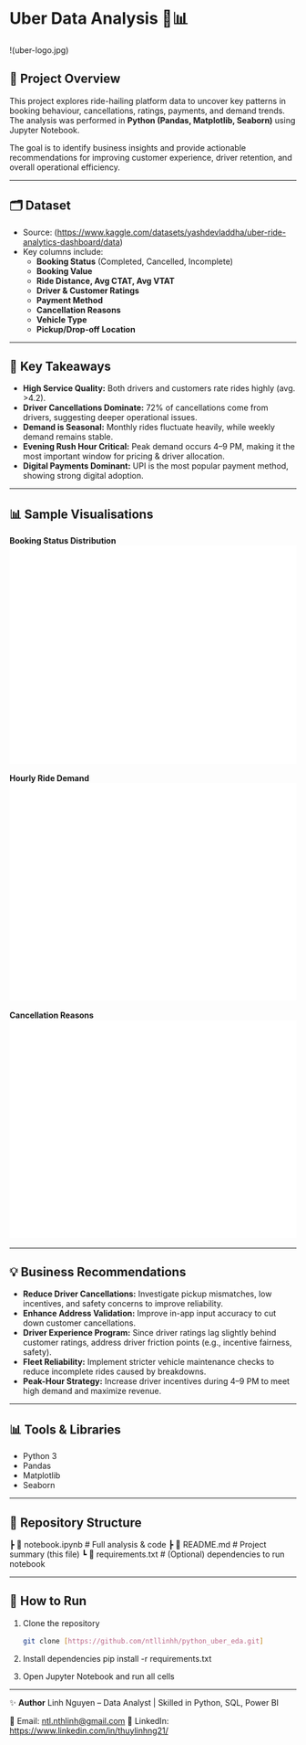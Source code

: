 # Uber Data Analysis 🚖📊
!(uber-logo.jpg)

## 📌 Project Overview
This project explores ride-hailing platform data to uncover key patterns in booking behaviour, cancellations, ratings, payments, and demand trends.  
The analysis was performed in **Python (Pandas, Matplotlib, Seaborn)** using Jupyter Notebook.  

The goal is to identify business insights and provide actionable recommendations for improving customer experience, driver retention, and overall operational efficiency.

---

## 🗂 Dataset
- Source: (https://www.kaggle.com/datasets/yashdevladdha/uber-ride-analytics-dashboard/data)
- Key columns include:  
  - **Booking Status** (Completed, Cancelled, Incomplete)
  - **Booking Value**  
  - **Ride Distance, Avg CTAT, Avg VTAT**  
  - **Driver & Customer Ratings**  
  - **Payment Method**  
  - **Cancellation Reasons**  
  - **Vehicle Type**  
  - **Pickup/Drop-off Location**

---

## 🔑 Key Takeaways
- **High Service Quality:** Both drivers and customers rate rides highly (avg. >4.2).  
- **Driver Cancellations Dominate:** 72% of cancellations come from drivers, suggesting deeper operational issues.  
- **Demand is Seasonal:** Monthly rides fluctuate heavily, while weekly demand remains stable.  
- **Evening Rush Hour Critical:** Peak demand occurs 4–9 PM, making it the most important window for pricing & driver allocation.  
- **Digital Payments Dominant:** UPI is the most popular payment method, showing strong digital adoption.  

---
## 📊 Sample Visualisations

**Booking Status Distribution**
![Booking Status](plots/booking_status.png)

**Hourly Ride Demand**
![Hourly Demand](plots/hourly_demand.png)

**Cancellation Reasons**
![Cancellation Reasons](plots/cancellations.png)

---

## 💡 Business Recommendations
- **Reduce Driver Cancellations:** Investigate pickup mismatches, low incentives, and safety concerns to improve reliability.  
- **Enhance Address Validation:** Improve in-app input accuracy to cut down customer cancellations.  
- **Driver Experience Program:** Since driver ratings lag slightly behind customer ratings, address driver friction points (e.g., incentive fairness, safety).  
- **Fleet Reliability:** Implement stricter vehicle maintenance checks to reduce incomplete rides caused by breakdowns.  
- **Peak-Hour Strategy:** Increase driver incentives during 4–9 PM to meet high demand and maximize revenue.  

---

## 📊 Tools & Libraries
- Python 3  
- Pandas  
- Matplotlib  
- Seaborn  

---

## 📂 Repository Structure
┣ 📓 notebook.ipynb # Full analysis & code
┣ 📄 README.md # Project summary (this file)
┗ 📄 requirements.txt # (Optional) dependencies to run notebook

---

## 🚀 How to Run
1. Clone the repository  
   ```bash
   git clone [https://github.com/ntllinhh/python_uber_eda.git]

2. Install dependencies
   pip install -r requirements.txt

3. Open Jupyter Notebook and run all cells

---
✨ **Author**
Linh Nguyen – Data Analyst | Skilled in Python, SQL, Power BI

📧 Email: ntl.nthlinh@gmail.com
💼 LinkedIn: https://www.linkedin.com/in/thuylinhng21/

